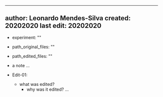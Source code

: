 ----
author: Leonardo Mendes-Silva
created: 20202020
last edit: 20202020
----

- experiment: ""
- path_original_files: ""
- path_edited_files: ""


- a note
    ...

- Edit-01:
    - what was edited?
        - why was it edited?
    ...